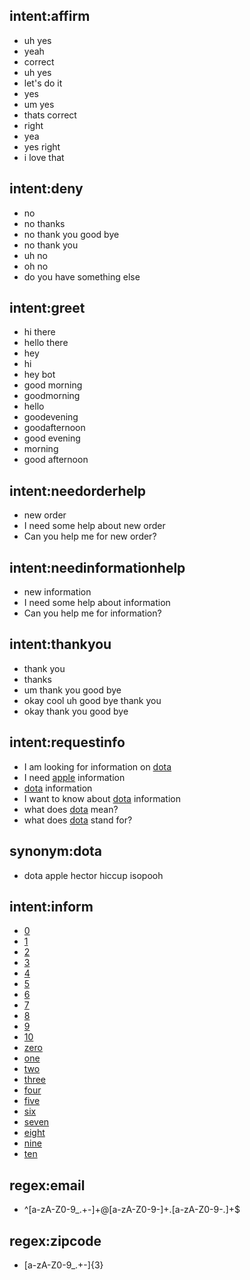 ## intent:affirm
- uh yes
- yeah
- correct
- uh yes
- let's do it
- yes
- um yes
- thats correct
- right
- yea
- yes right
- i love that

## intent:deny
- no
- no thanks
- no thank you good bye
- no thank you
- uh no
- oh no
- do you have something else

## intent:greet
- hi there
- hello there
- hey
- hi
- hey bot
- good morning
- goodmorning
- hello
- goodevening
- goodafternoon
- good evening
- morning
- good afternoon

## intent:needorderhelp
- new order
- I need some help about new order
- Can you help me for new order?

## intent:needinformationhelp
- new information
- I need some help about information
- Can you help me for information?

## intent:thankyou
- thank you
- thanks
- um thank you good bye
- okay cool uh good bye thank you
- okay thank you good bye

## intent:requestinfo
- I am looking for information on [dota](info)
- I need [apple](info) information
- [dota](info) information
- I want to know about [dota](info) information
- what does [dota](info) mean?
- what does [dota](info) stand for?

## synonym:dota
- dota apple hector hiccup isopooh

## intent:inform
- [0](quantity)
- [1](quantity)
- [2](quantity)
- [3](quantity)
- [4](quantity)
- [5](quantity)
- [6](quantity)
- [7](quantity)
- [8](quantity)
- [9](quantity)
- [10](quantity:10)
- [zero](quantity:0)
- [one](quantity:1)
- [two](quantity:2)
- [three](quantity:3)
- [four](quantity:4)
- [five](quantity:5)
- [six](quantity:6)
- [seven](quantity:7)
- [eight](quantity:8)
- [nine](quantity:9)
- [ten](quantity:10)

## regex:email
- ^[a-zA-Z0-9_.+-]+@[a-zA-Z0-9-]+\.[a-zA-Z0-9-.]+$

## regex:zipcode
- [a-zA-Z0-9_.+-]{3}